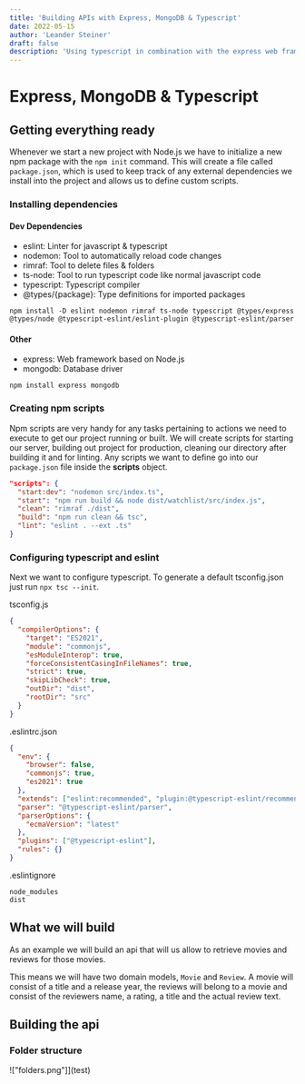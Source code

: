 ```yaml
---
title: 'Building APIs with Express, MongoDB & Typescript'
date: 2022-05-15
author: 'Leander Steiner'
draft: false
description: 'Using typescript in combination with the express web framework to build apis storing data in mongodb'
---
```


# Express, MongoDB & Typescript

## Getting everything ready

Whenever we start a new project with Node.js we have to initialize a new npm package with the `npm init` command.
This will create a file called `package.json`, which is used to keep track of any external dependencies we install into the project and allows us to define custom scripts.

### Installing dependencies

#### Dev Dependencies

- eslint: Linter for javascript & typescript
- nodemon: Tool to automatically reload code changes
- rimraf: Tool to delete files & folders
- ts-node: Tool to run typescript code like normal javascript code
- typescript: Typescript compiler
- @types/{package}: Type definitions for imported packages

```
npm install -D eslint nodemon rimraf ts-node typescript @types/express @types/node @typescript-eslint/eslint-plugin @typescript-eslint/parser
```

#### Other

- express: Web framework based on Node.js
- mongodb: Database driver

```
npm install express mongodb
```

### Creating npm scripts

Npm scripts are very handy for any tasks pertaining to actions we need to execute to get our project running or built.
We will create scripts for starting our server, building out project for production, cleaning our directory after building it and for linting. Any scripts we want to define go into our `package.json` file inside the **scripts** object.

```json
"scripts": {
  "start:dev": "nodemon src/index.ts",
  "start": "npm run build && node dist/watchlist/src/index.js",
  "clean": "rimraf ./dist",
  "build": "npm run clean && tsc",
  "lint": "eslint . --ext .ts"
}
```

### Configuring typescript and eslint

Next we want to configure typescript. To generate a default tsconfig.json just run `npx tsc --init`.

tsconfig.js

```json
{
  "compilerOptions": {
    "target": "ES2021",
    "module": "commonjs",
    "esModuleInterop": true,
    "forceConsistentCasingInFileNames": true,
    "strict": true,
    "skipLibCheck": true,
    "outDir": "dist",
    "rootDir": "src"
  }
}
```

.eslintrc.json

```json
{
  "env": {
    "browser": false,
    "commonjs": true,
    "es2021": true
  },
  "extends": ["eslint:recommended", "plugin:@typescript-eslint/recommended"],
  "parser": "@typescript-eslint/parser",
  "parserOptions": {
    "ecmaVersion": "latest"
  },
  "plugins": ["@typescript-eslint"],
  "rules": {}
}
```

.eslintignore

```
node_modules
dist
```

## What we will build

As an example we will build an api that will us allow to retrieve movies and reviews for those movies.

This means we will have two domain models, `Movie` and `Review`.
A movie will consist of a title and a release year, the reviews will belong to a movie and consist of the reviewers name, a rating, a title and the actual review text.

## Building the api

### Folder structure

!["folders.png"]](test)